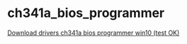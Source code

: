 # ch341a_bios_programmer

[Download drivers ch341a bios programmer win10 (test OK)](http://www.mediafire.com/file/k3v1rm2qtt2brbo/Drivers_CH341A.rar/file)
